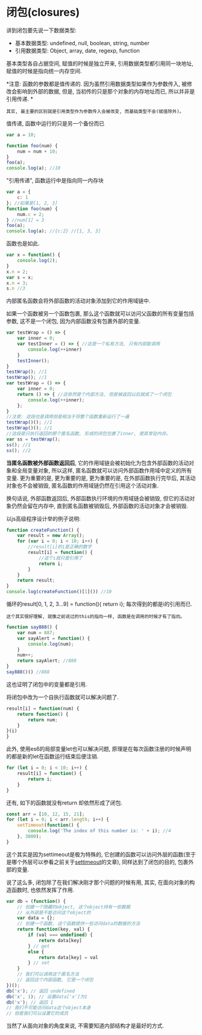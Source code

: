 <!--
Created: Mon Aug 26 2019 15:14:39 GMT+0800 (China Standard Time)
Modified: Mon Aug 26 2019 15:14:39 GMT+0800 (China Standard Time)
-->
# 闭包(closures)

讲到闭包要先说一下数据类型: 

* 基本数据类型: undefined, null, boolean, string, number
* 引用数据类型: Object, array, date, regexp, function

基本类型各自占据空间, 赋值的时候是独立开来, 引用数据类型都引用同一块地址, 赋值的时候是指向统一内存空间. 

*注意: 函数的参数都是值传递的. 因为虽然引用数据类型如果作为参数传入, 被修改会影响到外部的数据, 但是, 当初传的只是那个对象的内存地址而已, 所以并非是引用传递. *

`其实, 最主要的区别就是引用类型作为参数传入会被改变, 而基础类型不会(赋值除外)。 ` 

值传递, 函数中运行的只是另一个备份而已

``` js
var a = 10;

function foo(num) {
    num = num + 10;
}
foo(a);
console.log(a); //10
```

"引用传递", 函数运行中是指向同一内存块

``` js
var a = {
    c: 1
}; //如果是[1, 2, 3]
function foo(num) {
    num.c = 2;
} //num[1] = 3
foo(a);
console.log(a); //{c:2} //[1, 3, 3]
```

函数也是如此. 

``` js
var x = function() {
    console.log(2);
}
x.n = 2;
var s = x;
x.n = 3;
s.n //3
```

内部匿名函数会将外部函数的活动对象添加到它的作用域链中. 

如果一个函数被另一个函数包裹, 那么这个函数就可以访问父函数的所有变量包括参数, 这不是一个闭包, 因为内部函数没有包裹外部的变量. 

``` js
var testWrap = () => {
    var inner = 0;
    var testInner = () => { //这是一个私有方法, 只有内部能调用
        console.log(++inner)
    }
    testInner();
}
testWrap(); //1
testWrap(); //1
var testWrap = () => {
    var inner = 0;
    return () => { //这依然是个内部方法, 但是被返回以后就成了一个闭包
        console.log(++inner);
    };
}
//注意: 这段也是调用但是相当于将整个函数重新运行了一遍
testWrap()(); //1
testWrap()(); //1
//这段是只执行返回的那个匿名函数, 形成的闭包包裹了inner, 使其常驻内存。 
var ss = testWrap();
ss(); //1
ss(); //2
```

**当匿名函数被外部函数返回后**, 它的作用域链会被初始化为包含外部函数的活动对象和全局变量对象, 所以这样, 匿名函数就可以访问外部函数作用域中定义的所有变量. 
更为重要的是, 更为重要的是, 更为重要的是, 在外部函数执行完毕后, 其活动对象也不会被销毁, 匿名函数的作用域链仍然在引用这个活动对象. 

换句话说, 外部函数返回后, 外部函数执行环境的作用域链会被销毁, 但它的活动对象仍然会留在内存中, 直到匿名函数被销毁后, 外部函数的活动对象才会被销毁. 

以js高级程序设计举的例子说明: 

``` js
function createFunction() {
    var result = new Array();
    for (var i = 0; i < 10; i++) {
        //result[i]的i是正确的数字
        result[i] = function() {
            //这个i就只是引用了
            return i;
        }
    }
    return result;
}
console.log(createFunction()[1]()) //10
```

循环的result[0, 1, 2, 3...9] = function(){ return i}; 每次得到的都是i的引用而已. 

`这个其实很好理解, 就像之前说过的this的指向一样, 函数是在调用的时候才有了指向。 ` 

``` js
function say888() {
    var num = 887;
    var sayAlert = function() {
        console.log(num);
    }
    num++;
    return sayAlert; //888
}
say888()() //888
```

这也证明了闭包中的变量都是引用. 

将闭包中改为一个自执行函数就可以解决问题了. 

``` js
result[i] = function(num) {
    return function() {
        return num;
    }
}(i)
}
```

此外, 使用es6的局部变量let也可以解决问题, 原理是在每次函数注册的时候声明的都是新的let在函数运行结束后便注销. 

``` js
for (let i = 0; i < 10; i++) {
    result[i] = function() {
        return i;
    }
}
```

还有, 如下的函数就没有return 却依然形成了闭包. 

``` js
const arr = [10, 12, 15, 21];
for (let i = 0; i < arr.length; i++) {
    setTimeout(function() {
        console.log('The index of this number is: ' + i); //4
    }, 3000);
}
```

这个其实是因为settimeout是极为特殊的, 它创建的函数可以访问外层的函数(至于是哪个外层可以参看之前关于[settimeout](http://www.cnblogs.com/mydia/p/6626306.html)的文章), 同样达到了闭包的目的, 包裹外部的变量. 

说了这么多, 闭包除了在我们解决刚才那个问题的时候有用, 其实, 在面向对象的构造函数时, 也依然发挥了作用. 

``` js
var db = (function() {
    // 创建一个隐藏的object, 这个object持有一些数据
    // 从外部是不能访问这个object的
    var data = {};
    // 创建一个函数, 这个函数提供一些访问data的数据的方法
    return function(key, val) {
        if (val === undefined) {
            return data[key]
        } // get
        else {
            return data[key] = val
        } // set
    }
    // 我们可以调用这个匿名方法
    // 返回这个内部函数, 它是一个闭包
})();
db('x'); // 返回 undefined
db('x', 1); // 设置data['x']为1
db('x'); // 返回 1
// 我们不可能访问data这个object本身
// 但是我们可以设置它的成员
```

当然了从面向对象的角度来说, 不需要知道内部结构才是最好的方式. 

